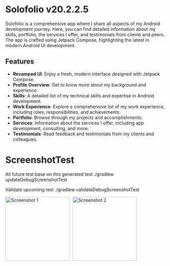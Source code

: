 ﻿# Solofolio v20.2.2.5
Solofolio is a comprehensive app where I share all aspects of my Android development journey. 
Here, you can find detailed information about my skills, portfolio, the services I offer, 
and testimonials from clients and peers. The app is crafted using Jetpack Compose,
highlighting the latest in modern Android UI development.

## Features
- **Revamped UI**: Enjoy a fresh, modern interface designed with Jetpack Compose.
- **Profile Overview**: Get to know more about my background and experience.
- **Skills**: A detailed list of my technical skills and expertise in Android development.
- **Work Experience**: Explore a comprehensive list of my work experience, including roles, responsibilities, and achievements.
- **Portfolio**: Browse through my projects and accomplishments.
- **Services**: Information about the services I offer, including app development, consulting, and more.
- **Testimonials**: Read feedback and testimonials from my clients and colleagues.

# ScreenshotTest
 All future test base on this generated test
./gradlew updateDebugScreenshotTest  

 Validate upcoming test
./gradlew validateDebugScreenshotTest


<div style="display: grid; grid-template-columns: repeat(3, 1fr); gap: 10px;">
    <img src="https://github.com/user-attachments/assets/a36ab4fd-1560-47ee-9d77-ccf5a4e6664a" alt="Screenshot 1" width="200"/>
    <img src="https://github.com/user-attachments/assets/f0a8f996-00c2-42c1-ab0d-82e05478a660" alt="Screenshot 2" width="200"/>
</div>
